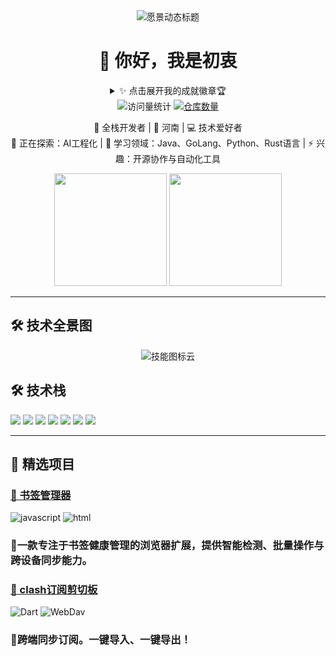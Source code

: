 <!-- 愿景驱动的动态标题（支持多段落动画） -->
<div align="center">
  <img src="https://readme-typing-svg.demolab.com?font=Fira+Code&weight=600&size=28&duration=3800&pause=800&color=7F3FBF&width=780&height=80&lines=%F0%9F%92%A1+Empowering+the+Future+with+Intelligent+Systems;%F0%9F%93%9A+Building+Scalable+AI+Infrastructure+for+Everyone;%F0%9F%9A%80+Pioneering+in+Cloud-Native+Machine+Learning;%E2%9C%A8+From+Code+to+Impact++%E2%80%94++Where+Algorithms+Meet+Reality;%F0%9F%8E%89+Open+Source++%7C++Community++%7C++Excellence++%7C++Innovation" alt="愿景动态标题"/>
<h1>👋 你好，我是初衷</h1>

<!-- 完整版动态愿景（含多行动画效果） -->
<details>
<summary>✨ 点击展开我的成就徽章🏆 </summary>
  <img src="https://github-profile-trophy.vercel.app/?username=ccxyChuzhong&theme=onedark&row=1&column=8&margin-w=15&margin-h=15" alt="成就徽章"/> 
</details>
<img src="https://komarev.com/ghpvc/?username=ccxyChuzhong&label=Profile+Views&color=blueviolet&style=flat" alt="访问量统计" /> 
<a href="https://github.com/ccxyChuzhong?tab=repositories"><img src="https://badges.strrl.dev/repos/ccxyChuzhong?color=007ec6&style=flat" alt="仓库数量"/></a>
<p>
  🚀 全栈开发者 | 📍 河南 | 💻 技术爱好者<br>
  🔭 正在探索：AI工程化 | 🌱 学习领域：Java、GoLang、Python、Rust语言 | ⚡ 兴趣：开源协作与自动化工具 
</p>
</div>

<!-- 动态统计卡片（引用github-readme-stats） -->
<div align="center">
  <img height="180em" src="https://github-readme-stats.vercel.app/api?username=ccxyChuzhong&show_icons=true&theme=nightowl&include_all_commits=true&count_private=true&border_radius=15"/>
  <img height="180em" src="https://github-readme-stats.vercel.app/api/top-langs/?username=ccxyChuzhong&layout=compact&langs_count=8&theme=nightowl&border_radius=15"/>
</div>

---
## 🛠️ 技术全景图
<!-- 动态技能云（引用skill-icons.dev） -->
<div align="center">
  <img src="https://skillicons.dev/icons?i=py,tensorflow,pytorch,js,ts,react,nextjs,nodejs,aws,gcp,docker,kubernetes,redis,postgres,nginx,git,githubactions&perline=32" alt="技能图标云"/>
</div>

## 🛠️ 技术栈
<!-- 技能徽章（通过shields.io生成） -->
![](https://img.shields.io/badge/java-21-red?style=flat&logo=java)
![](https://img.shields.io/badge/Python-3.11-blue?style=flat&logo=python)
![](https://img.shields.io/badge/JavaScript-ES2022-yellow?style=flat&logo=javascript)
![](https://img.shields.io/badge/React-18.2-blue?style=flat&logo=react)
![](https://img.shields.io/badge/Node.js-20.3-green?style=flat&logo=node.js)
![](https://img.shields.io/badge/Docker-24.0-blue?style=flat&logo=docker)
![](https://img.shields.io/badge/AWS-EC2-orange?style=flat&logo=amazon-aws)

---

## 🌟 精选项目
### [🔗 书签管理器](https://github.com/ccxyChuzhong/Bookmark-Inspector)
![javascript](https://img.shields.io/badge/-javascript-3776AB?logo=javascript&logoColor=white)
![html](https://img.shields.io/badge/html-h5-red?logo=html&logoColor=white)
### 🚀一款专注于书签健康管理的浏览器扩展，提供智能检测、批量操作与跨设备同步能力。

### [🔗 clash订阅剪切板](https://github.com/ccxyChuzhong/v2ray-latest-node)
![Dart](https://img.shields.io/badge/-Dart-61DAFB?logo=dart&logoColor=black)
![WebDav](https://img.shields.io/badge/-WebDav-010101?logo=WebDav)
### 🎇跨端同步订阅。一键导入、一键导出！
